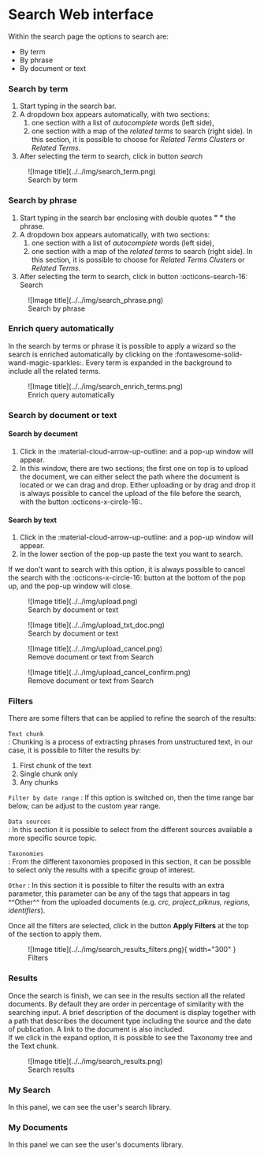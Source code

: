 
# Search Web interface
Within the search page the options to search are:

* By term
* By phrase
* By document or text
    

### Search by term

1. Start typing in the search bar.  
2. A dropdown box appears automatically, with two sections: 
    1. one section with a list of *autocomplete* words (left side), 
    2. one section with a map of the *related terms* to search (right side). In this section, it is possible to choose for *Related Terms Clusters* or *Related Terms*.
3. After selecting the term to search, click in button *search*


<figure markdown>
  ![Image title](../../img/search_term.png)
  <figcaption>Search by term</figcaption>
</figure>


### Search by phrase

1. Start typing in the search bar enclosing with double quotes **" "** the phrase.  
2. A dropdown box appears automatically, with two sections: 
    1. one section with a list of *autocomplete* words (left side), 
    2. one section with a map of the *related terms* to search (right side). In this section, it is possible to choose for *Related Terms Clusters* or *Related Terms*.
3. After selecting the term to search, click in button :octicons-search-16: Search


<figure markdown>
  ![Image title](../../img/search_phrase.png)
  <figcaption>Search by phrase</figcaption>
</figure>

### Enrich query automatically

In the search by terms or phrase it is possible to apply a wizard so the search is enriched automatically by clicking on the :fontawesome-solid-wand-magic-sparkles:.   Every term is expanded in the background to include all the related terms.

<figure markdown>
  ![Image title](../../img/search_enrich_terms.png)
  <figcaption>Enrich query automatically</figcaption>
</figure>


### Search by document or text

#### Search by document
1. Click in the :material-cloud-arrow-up-outline: and a pop-up window will appear.  
2. In this window, there are two sections; the first one on top is to upload the document, we can either select the path where the document is located or we can drag and drop. Either uploading or by drag and drop it is always possible to cancel the upload of the file before the search, with the button :octicons-x-circle-16:.

#### Search by text          
1. Click in the :material-cloud-arrow-up-outline: and a pop-up window will appear.                    
2. In the lower section of the pop-up paste the text you want to search. 


If we don't want to search with this option, it is always possible to cancel the search with the :octicons-x-circle-16: button at the bottom of the pop up, and the pop-up window will close.

<figure markdown>
  ![Image title](../../img/upload.png)
  <figcaption>Search by document or text</figcaption>
</figure>


<figure markdown>
  ![Image title](../../img/upload_txt_doc.png)
  <figcaption>Search by document or text</figcaption>
</figure>

<figure markdown>
  ![Image title](../../img/upload_cancel.png)
  <figcaption>Remove document or text from Search</figcaption>
</figure>

<figure markdown>
  ![Image title](../../img/upload_cancel_confirm.png)
  <figcaption>Remove document or text from Search</figcaption>
</figure>


### Filters         
There are some filters that can be applied to refine the search of the results:

`Text chunk`   
: Chunking is a process of extracting phrases from unstructured text, in our case, it is possible to filter the results by:                
  1. First chunk of the text                  
  2. Single chunk only                     
  3. Any chunks              

`Filter by date range`
: If this option is switched on, then the time range bar below, can be adjust to the custom year range.        

`Data sources`        
: In this section it is possible to select from the different sources available a more specific source topic.

`Taxonomies`                
: From the different taxonomies proposed in this section, it can be possible to select only the results with a specific group of interest.

`Other`
: In this section it is possible to filter the results with an extra parameter, this parameter can be any of the tags that appears in tag ^^Other^^ from the uploaded documents (e.g. *crc, project_piknus, regions, identifiers*).




Once all the filters are selected, click in the button **Apply Filters** at the top of the section to apply them.


<figure markdown>
  ![Image title](../../img/search_results_filters.png){ width="300" }
  <figcaption>Filters</figcaption>
</figure>


### Results

Once the search is finish, we can see in the results section all the related documents. By default they are order in percentage of similarity with the searching input. A brief description of the document is display together with a path that describes the document type including the source and the date of publication.  A link to the document is also included.                 
If we click in the expand option, it is possible to see the Taxonomy tree and the Text chunk. 


<figure markdown>
  ![Image title](../../img/search_results.png)
  <figcaption>Search results</figcaption>
</figure>

### My Search           
In this panel, we can see the user's search library.               


### My Documents         
In this panel we can see the user's documents library.                 
